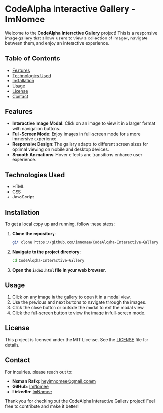 # CodeAlpha Interactive Gallery - ImNomee

Welcome to the **CodeAlpha Interactive Gallery** project! This is a responsive image gallery that allows users to view a collection of images, navigate between them, and enjoy an interactive experience.

## Table of Contents

-   [Features](#features)
-   [Technologies Used](#technologies-used)
-   [Installation](#installation)
-   [Usage](#usage)
-   [License](#license)
-   [Contact](#contact)

## Features

-   **Interactive Image Modal**: Click on an image to view it in a larger format with navigation buttons.
-   **Full-Screen Mode**: Enjoy images in full-screen mode for a more immersive experience.
-   **Responsive Design**: The gallery adapts to different screen sizes for optimal viewing on mobile and desktop devices.
-   **Smooth Animations**: Hover effects and transitions enhance user experience.

## Technologies Used

-   HTML
-   CSS
-   JavaScript

## Installation

To get a local copy up and running, follow these steps:

1. **Clone the repository**:
    ```bash
    git clone https://github.com/imnomee/CodeAlopha-Interactive-Gallery.git
    ```
2. **Navigate to the project directory**:

    ```bash
    cd CodeAlopha-Interactive-Gallery
    ```

3. **Open the `index.html` file in your web browser**.

## Usage

1. Click on any image in the gallery to open it in a modal view.
2. Use the previous and next buttons to navigate through the images.
3. Click the close button or outside the modal to exit the modal view.
4. Click the full-screen button to view the image in full-screen mode.

## License

This project is licensed under the MIT License. See the [LICENSE](LICENSE) file for details.

## Contact

For inquiries, please reach out to:

-   **Noman Rafiq**: [heyimnomee@gmail.comm](mailto:heyimnomee@gmail.com)
-   **GitHub**: [ImNomee](https://github.com/imnomee)
-   **LinkedIn**: [ImNomee](https://www.linkedin.com/in/heyimnomee/)

Thank you for checking out the CodeAlpha Interactive Gallery project! Feel free to contribute and make it better!

